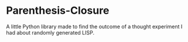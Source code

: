 # Parenthesis-Closure

A little Python library made to find the outcome of a thought experiment I had about randomly generated LISP.
